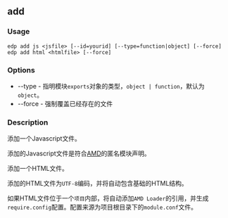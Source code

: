 add
---------

### Usage

    edp add js <jsfile> [--id=yourid] [--type=function|object] [--force]
    edp add html <htmlfile> [--force]

### Options

+ --type - 指明模块`exports`对象的类型，`object | function`，默认为`object`。
+ --force - 强制覆盖已经存在的文件

### Description

添加一个Javascript文件。

添加的Javascript文件是符合[AMD](https://github.com/amdjs/amdjs-api/wiki/AMD)的匿名模块声明。

添加一个HTML文件。

添加的HTML文件为`UTF-8`编码，并将自动包含基础的HTML结构。

如果HTML文件位于一个`项目`内部，将自动添加`AMD Loader`的引用，并生成`require.config`配置。配置来源为项目根目录下的`module.conf`文件。
